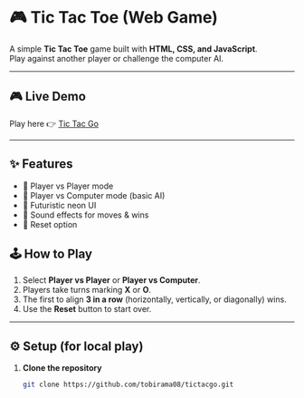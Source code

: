 # 🎮 Tic Tac Toe (Web Game)

A simple **Tic Tac Toe** game built with **HTML, CSS, and JavaScript**.  
Play against another player or challenge the computer AI.  

---

## 🎮 Live Demo
Play here 👉 [Tic Tac Go](https://tobirama08.github.io/tictacgo/)

---

## ✨ Features
- 🔹 Player vs Player mode  
- 🔹 Player vs Computer mode (basic AI)  
- 🔹 Futuristic neon UI  
- 🔹 Sound effects for moves & wins  
- 🔹 Reset option  


## 🕹️ How to Play
1. Select **Player vs Player** or **Player vs Computer**.  
2. Players take turns marking **X** or **O**.  
3. The first to align **3 in a row** (horizontally, vertically, or diagonally) wins.  
4. Use the **Reset** button to start over.  

---

## ⚙️ Setup (for local play)

1. **Clone the repository**
   ```bash
   git clone https://github.com/tobirama08/tictacgo.git


